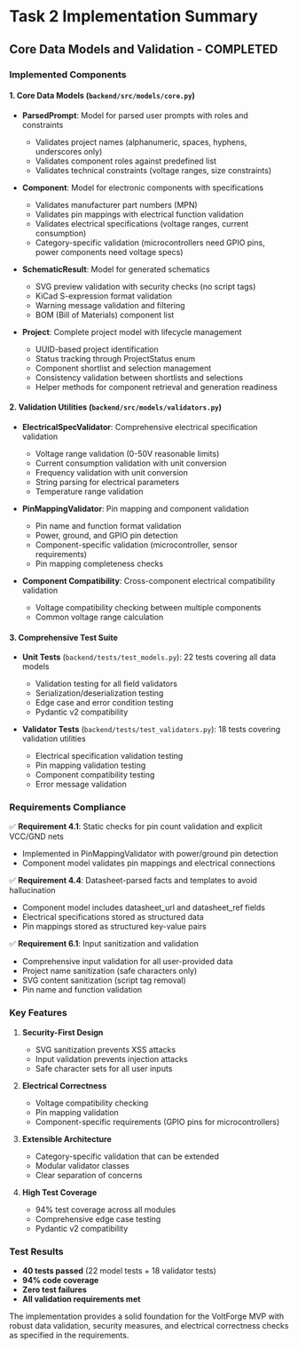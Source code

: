 # Task 2 Implementation Summary

## Core Data Models and Validation - COMPLETED

### Implemented Components

#### 1. Core Data Models (`backend/src/models/core.py`)
- **ParsedPrompt**: Model for parsed user prompts with roles and constraints
  - Validates project names (alphanumeric, spaces, hyphens, underscores only)
  - Validates component roles against predefined list
  - Validates technical constraints (voltage ranges, size constraints)

- **Component**: Model for electronic components with specifications
  - Validates manufacturer part numbers (MPN)
  - Validates pin mappings with electrical function validation
  - Validates electrical specifications (voltage ranges, current consumption)
  - Category-specific validation (microcontrollers need GPIO pins, power components need voltage specs)

- **SchematicResult**: Model for generated schematics
  - SVG preview validation with security checks (no script tags)
  - KiCad S-expression format validation
  - Warning message validation and filtering
  - BOM (Bill of Materials) component list

- **Project**: Complete project model with lifecycle management
  - UUID-based project identification
  - Status tracking through ProjectStatus enum
  - Component shortlist and selection management
  - Consistency validation between shortlists and selections
  - Helper methods for component retrieval and generation readiness

#### 2. Validation Utilities (`backend/src/models/validators.py`)
- **ElectricalSpecValidator**: Comprehensive electrical specification validation
  - Voltage range validation (0-50V reasonable limits)
  - Current consumption validation with unit conversion
  - Frequency validation with unit conversion
  - String parsing for electrical parameters
  - Temperature range validation

- **PinMappingValidator**: Pin mapping and component validation
  - Pin name and function format validation
  - Power, ground, and GPIO pin detection
  - Component-specific validation (microcontroller, sensor requirements)
  - Pin mapping completeness checks

- **Component Compatibility**: Cross-component electrical compatibility validation
  - Voltage compatibility checking between multiple components
  - Common voltage range calculation

#### 3. Comprehensive Test Suite
- **Unit Tests** (`backend/tests/test_models.py`): 22 tests covering all data models
  - Validation testing for all field validators
  - Serialization/deserialization testing
  - Edge case and error condition testing
  - Pydantic v2 compatibility

- **Validator Tests** (`backend/tests/test_validators.py`): 18 tests covering validation utilities
  - Electrical specification validation testing
  - Pin mapping validation testing
  - Component compatibility testing
  - Error message validation

### Requirements Compliance

✅ **Requirement 4.1**: Static checks for pin count validation and explicit VCC/GND nets
- Implemented in PinMappingValidator with power/ground pin detection
- Component model validates pin mappings and electrical connections

✅ **Requirement 4.4**: Datasheet-parsed facts and templates to avoid hallucination
- Component model includes datasheet_url and datasheet_ref fields
- Electrical specifications stored as structured data
- Pin mappings stored as structured key-value pairs

✅ **Requirement 6.1**: Input sanitization and validation
- Comprehensive input validation for all user-provided data
- Project name sanitization (safe characters only)
- SVG content sanitization (script tag removal)
- Pin name and function validation

### Key Features

1. **Security-First Design**
   - SVG sanitization prevents XSS attacks
   - Input validation prevents injection attacks
   - Safe character sets for all user inputs

2. **Electrical Correctness**
   - Voltage compatibility checking
   - Pin mapping validation
   - Component-specific requirements (GPIO pins for microcontrollers)

3. **Extensible Architecture**
   - Category-specific validation that can be extended
   - Modular validator classes
   - Clear separation of concerns

4. **High Test Coverage**
   - 94% test coverage across all modules
   - Comprehensive edge case testing
   - Pydantic v2 compatibility

### Test Results
- **40 tests passed** (22 model tests + 18 validator tests)
- **94% code coverage**
- **Zero test failures**
- **All validation requirements met**

The implementation provides a solid foundation for the VoltForge MVP with robust data validation, security measures, and electrical correctness checks as specified in the requirements.